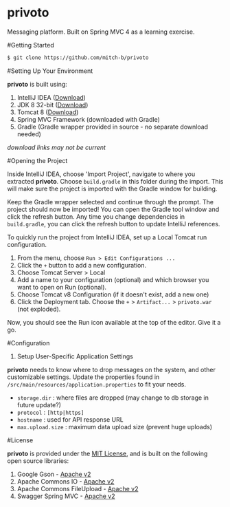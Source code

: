 privoto
=======

Messaging platform. Built on Spring MVC 4 as a learning exercise.

#Getting Started

```bash
$ git clone https://github.com/mitch-b/privoto
```

#Setting Up Your Environment

**privoto** is built using:

1. IntelliJ IDEA ([Download](https://www.jetbrains.com/idea/download/))
1. JDK 8 32-bit ([Download](http://www.oracle.com/technetwork/java/javase/downloads/jdk8-downloads-2133151.html))
1. Tomcat 8 ([Download](http://tomcat.apache.org/download-80.cgi))
1. Spring MVC Framework (downloaded with Gradle)
1. Gradle (Gradle wrapper provided in source - no separate download needed)

*download links may not be current*

#Opening the Project

Inside IntelliJ IDEA, choose 'Import Project', navigate to where you extracted **privoto**. Choose `build.gradle` in this folder during the import. This will make sure the project is imported with the Gradle window for building.

Keep the Gradle wrapper selected and continue through the prompt. The project should now be imported! You can open the Gradle tool window and click the refresh button. Any time you change dependencies in `build.gradle`, you can click the refresh button to update IntelliJ references.

To quickly run the project from IntelliJ IDEA, set up a Local Tomcat run configuration.

1. From the menu, choose `Run > Edit Configurations ...`
1. Click the `+` button to add a new configuration.
1. Choose Tomcat Server > Local
1. Add a name to your configuration (optional) and which browser you want to open on Run (optional).
1. Choose Tomcat v8 Configuration (if it doesn't exist, add a new one)
1. Click the Deployment tab. Choose the `+` >  `Artifact...` > `privoto.war` (not exploded).

Now, you should see the Run icon available at the top of the editor. Give it a go.

#Configuration

1. Setup User-Specific Application Settings

**privoto** needs to know where to drop messages on the system, and other customizable settings. Update the properties found in `/src/main/resources/application.properties` to fit your needs.

- `storage.dir` : where files are dropped (may change to db storage in future update?)
- `protocol` : `[http|https]`
- `hostname` : used for API response URL
- `max.upload.size` : maximum data upload size (prevent huge uploads)

#License

**privoto** is provided under the [MIT License](https://raw.githubusercontent.com/mitch-b/privoto/master/LICENSE), and is built on the following open source libraries:

1. Google Gson - [Apache v2](https://google-gson.googlecode.com/svn/trunk/gson/LICENSE)
1. Apache Commons IO - [Apache v2](http://www.apache.org/licenses/LICENSE-2.0)
1. Apache Commons FileUpload - [Apache v2](http://www.apache.org/licenses/LICENSE-2.0)
1. Swagger Spring MVC - [Apache v2](https://github.com/martypitt/swagger-springmvc#license)

